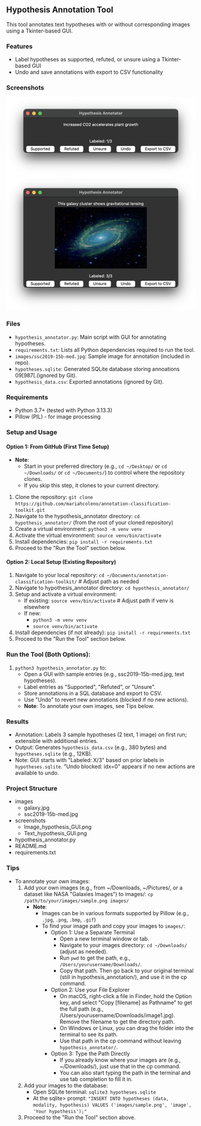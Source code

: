 ## Hypothesis Annotation Tool
This tool annotates text hypotheses with or without corresponding images using a Tkinter-based GUI.

### Features
- Label hypotheses as supported, refuted, or unsure using a Tkinter-based GUI
- Undo and save annotations with export to CSV functionality

### Screenshots
![Text Hypothesis GUI](screenshots/Text_hypothesis_GUI.png)
![Image Hypothesis GUI](screenshots/Image_hypothesis_GUI.png)

### Files
- `hypothesis_annotator.py`: Main script with GUI for annotating hypotheses.
- `requirements.txt`: Lists all Python dependencies required to run the tool.
- `images/ssc2019-15b-med.jpg`: Sample image for annotation (included in repo).
- `hypotheses.sqlite`: Generated SQLite database storing annoations 09[987[.(ignored by Git).
- `hypothesis_data.csv`: Exported annotations (ignored by Git).

### Requirements
- Python 3.7+ (tested with Python 3.13.3)
- Pillow (PIL) - for image processing

### Setup and Usage
#### Option 1: From GitHub (First Time Setup)
- **Note**: 
  - Start in your preferred directory (e.g., `cd ~/Desktop/` or `cd ~/Downloads/` or `cd ~/Documents/`) to control where the repository clones. 
  - If you skip this step, it clones to your current directory.
1. Clone the repository: `git clone https://github.com/mariahcoleno/annotation-classification-toolkit.git`
2. Navigate to the hypothesis_annotator directory: `cd hypothesis_annotator/` (from the root of your cloned repository)
3. Create a virtual environment: `python3 -m venv venv`
4. Activate the virtual environment: `source venv/bin/activate`
5. Install dependencies: `pip install -r requirements.txt`
6. Proceed to the "Run the Tool" section below.

#### Option 2: Local Setup (Existing Repository)
1. Navigate to your local repository: `cd ~/Documents/annotation-classification-toolkit/` # Adjust path as needed
2. Navigate to hypothesis_annotator directory: `cd hypothesis_annotator/`
3. Setup and activate a virtual environment:
   - If existing: `source venv/bin/activate` # Adjust path if venv is elsewhere
   - If new:
     - `python3 -m venv venv`
     - `source venv/bin/activate`
4. Install dependencies (if not already): `pip install -r requirements.txt`
5. Proceed to the "Run the Tool" section below.

### Run the Tool (Both Options):
1. `python3 hypothesis_annotator.py` to:
   - Open a GUI with sample entries (e.g., ssc2019-15b-med.jpg, text hypotheses).
   - Label entries as "Supported", "Refuted", or "Unsure".
   - Store annotations in a SQL database and export to CSV.
   - Use "Undo" to revert new annotations (blocked if no new actions).
   - **Note**: To annotate your own images, see Tips below.
              
### Results
- Annotation: Labels 3 sample hypotheses (2 text, 1 image) on first run; extensible with additional entries.
- Output: Generates `hypothesis_data.csv` (e.g., 380 bytes) and `hypotheses.sqlite` (e.g., 12KB).
- Note: GUI starts with "Labeled: X/3" based on prior labels in `hypotheses.sqlite`. "Undo blocked: idx=0" appears if no new actions are available to undo.

### Project Structure
- images
  - galaxy.jpg
  - ssc2019-15b-med.jpg
- screenshots
  - Image_hypothesis_GUI.png
  - Text_hypothesis_GUI.png
- hypothesis_annotator.py
- README.md
- requirements.txt

### Tips
- To annotate your own images:
  1. Add your own images (e.g., from ~/Downloads, ~/Pictures/, or a dataset like NASA "Galaxies Images") to images/: `cp /path/to/your/images/sample.png images/`
     - **Note**:
       - Images can be in various formats supported by Pillow (e.g., `.jpg`, `.png`, `.bmp`, `.gif`)
       - To find your image path and copy your images to `images/`:
         - Option 1: Use a Separate Terminal
           - Open a new terminal window or tab.
           - Navigate to your images directory: `cd ~/Downloads/` (adjust as needed).
           - Run `pwd` to get the path, e.g., `/Users/yourusername/Downloads/`.
           - Copy that path. Then go back to your original terminal (still in hypothesis_annotation/), and use it in the cp command.
         - Option 2: Use your File Explorer
           - On macOS, right-click a file in Finder, hold the Option key, and select "Copy [filename] as Pathname" to get the full path (e.g., /Users/yourusername/Downloads/image1.jpg). Remove the filename to get the directory path.
           - On Windows or Linux, you can drag the folder into the terminal to see its path.
           - Use that path in the cp command without leaving `hypothesis_annotator/`.
         - Option 3: Type the Path Directly
           - If you already know where your images are (e.g., ~/Downloads/), just use that in the cp command.
           - You can also start typing the path in the terminal and use tab completion to fill it in.
  2. Add your images to the database:
     - Open SQLite terminal: `sqlite3 hypotheses.sqlite`
     - At the sqlite> prompt: `"INSERT INTO hypotheses (data, modality, hypothesis) VALUES ('images/sample.png', 'image', 'Your hypothesis');"`
  3. Proceed to the "Run the Tool" section above.

